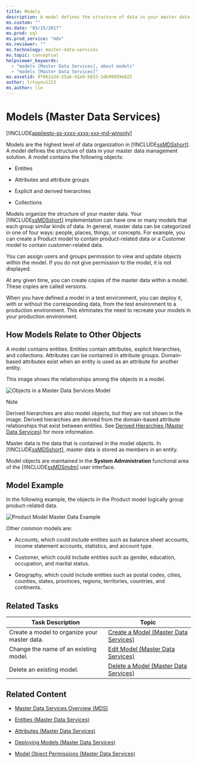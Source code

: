 ```yaml
---
title: Models
description: A model defines the structure of data in your master data management solution. Models are the highest level of data organization in Master Data Services.
ms.custom: ""
ms.date: "03/15/2017"
ms.prod: sql
ms.prod_service: "mds"
ms.reviewer: ""
ms.technology: master-data-services
ms.topic: conceptual
helpviewer_keywords: 
  - "models [Master Data Services], about models"
  - "models [Master Data Services]"
ms.assetid: 9f862a3d-25ab-41e9-b833-1db99959e825
author: lrtoyou1223
ms.author: lle
---
```

# Models (Master Data Services)

[!INCLUDE[appliesto-ss-xxxx-xxxx-xxx-md-winonly](../includes/appliesto-ss-xxxx-xxxx-xxx-md-winonly.md)]

  Models are the highest level of data organization in [!INCLUDE[ssMDSshort](../includes/ssmdsshort-md.md)]. A model defines the structure of data in your master data management solution. A model contains the following objects:  
  
-   Entities  
  
-   Attributes and attribute groups  
  
-   Explicit and derived hierarchies  
  
-   Collections  
  
 Models organize the structure of your master data. Your [!INCLUDE[ssMDSshort](../includes/ssmdsshort-md.md)] implementation can have one or many models that each group similar kinds of data. In general, master data can be categorized in one of four ways: people, places, things, or concepts. For example, you can create a Product model to contain product-related data or a Customer model to contain customer-related data.  
  
 You can assign users and groups permission to view and update objects within the model. If you do not give permission to the model, it is not displayed.  
  
 At any given time, you can create copies of the master data within a model. These copies are called versions.  
  
 When you have defined a model in a test environment, you can deploy it, with or without the corresponding data, from the test environment to a production environment. This eliminates the need to recreate your models in your production environment.  
  
## How Models Relate to Other Objects  
 A model contains entities. Entities contain attributes, explicit hierarchies, and collections. Attributes can be contained in attribute groups. Domain-based attributes exist when an entity is used as an attribute for another entity.  
  
 This image shows the relationships among the objects in a model.  
  
 ![Objects in a Master Data Services Model](../master-data-services/media/mds-conc-model-circles.gif "Objects in a Master Data Services Model")  
  
> [!NOTE]  
>  Derived hierarchies are also model objects, but they are not shown in the image. Derived hierarchies are derived from the domain-based attribute relationships that exist between entities. See [Derived Hierarchies &#40;Master Data Services&#41;](../master-data-services/derived-hierarchies-master-data-services.md) for more information.  
  
 Master data is the data that is contained in the model objects. In [!INCLUDE[ssMDSshort](../includes/ssmdsshort-md.md)], master data is stored as members in an entity.  
  
 Model objects are maintained in the **System Administration** functional area of the [!INCLUDE[ssMDSmdm](../includes/ssmdsmdm-md.md)] user interface.  
  
## Model Example  
 In the following example, the objects in the Product model logically group product-related data.  
  
 ![Product Model Master Data Example](../master-data-services/media/mds-conc-model.gif "Product Model Master Data Example")  
  
 Other common models are:  
  
-   Accounts, which could include entities such as balance sheet accounts, income statement accounts, statistics, and account type.  
  
-   Customer, which could include entities such as gender, education, occupation, and marital status.  
  
-   Geography, which could include entities such as postal codes, cities, counties, states, provinces, regions, territories, countries, and continents.  
  
## Related Tasks  
  
|Task Description|Topic|  
|----------------------|-----------|  
|Create a model to organize your master data.|[Create a Model &#40;Master Data Services&#41;](../master-data-services/create-a-model-master-data-services.md)|  
|Change the name of an existing model.|[Edit Model &#40;Master Data Services&#41;](../master-data-services/edit-model-master-data-services.md)|  
|Delete an existing model.|[Delete a Model &#40;Master Data Services&#41;](../master-data-services/delete-a-model-master-data-services.md)|  
  
## Related Content  
  
-   [Master Data Services Overview &#40;MDS&#41;](../master-data-services/master-data-services-overview-mds.md)  
  
-   [Entities &#40;Master Data Services&#41;](../master-data-services/entities-master-data-services.md)  
  
-   [Attributes &#40;Master Data Services&#41;](../master-data-services/attributes-master-data-services.md)  
  
-   [Deploying Models &#40;Master Data Services&#41;](../master-data-services/deploying-models-master-data-services.md)  
  
-   [Model Object Permissions &#40;Master Data Services&#41;](../master-data-services/model-object-permissions-master-data-services.md)  
  
  
